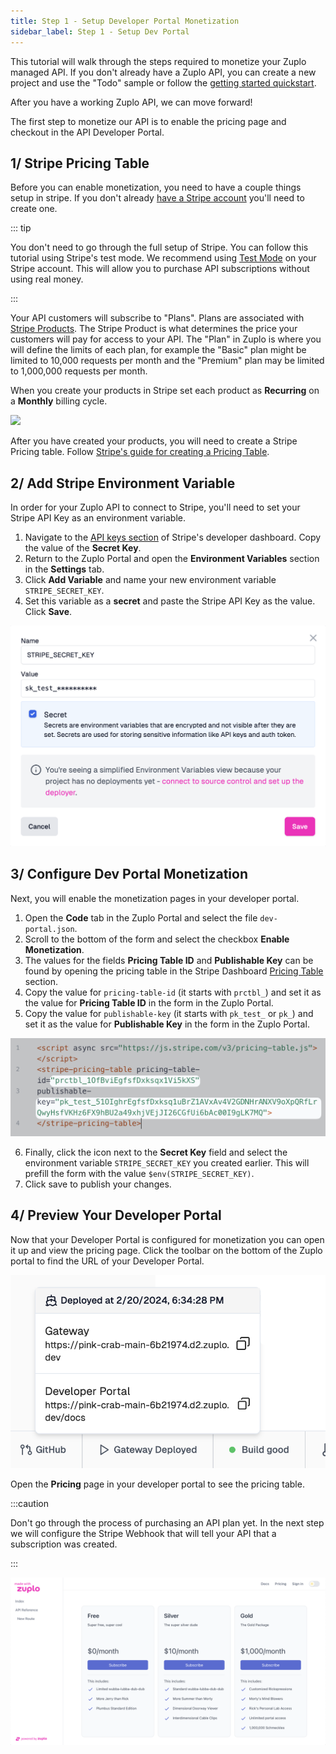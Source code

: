 ```yaml
---
title: Step 1 - Setup Developer Portal Monetization
sidebar_label: Step 1 - Setup Dev Portal
---
```


This tutorial will walk through the steps required to monetize your Zuplo
managed API. If you don't already have a Zuplo API, you can create a new project
and use the "Todo" sample or follow the
[getting started quickstart](./step-1-setup-basic-gateway.md).

After you have a working Zuplo API, we can move forward!

The first step to monetize our API is to enable the pricing page and checkout in
the API Developer Portal.

## 1/ Stripe Pricing Table

Before you can enable monetization, you need to have a couple things setup in
stripe. If you don't already
[have a Stripe account](https://dashboard.stripe.com/register) you'll need to
create one.

::: tip

You don't need to go through the full setup of Stripe. You can follow this
tutorial using Stripe's test mode. We recommend using
[Test Mode](https://docs.stripe.com/test-mode) on your Stripe account. This will
allow you to purchase API subscriptions without using real money.

:::

Your API customers will subscribe to "Plans". Plans are associated with
[Stripe Products](https://docs.stripe.com/products-prices/getting-started). The
Stripe Product is what determines the price your customers will pay for access
to your API. The "Plan" in Zuplo is where you will define the limits of each
plan, for example the "Basic" plan might be limited to 10,000 requests per month
and the "Premium" plan may be limited to 1,000,000 requests per month.

When you create your products in Stripe set each product as **Recurring** on a
**Monthly** billing cycle.

![](https://cdn.zuplo.com/assets/0b7bc4e5-9e92-4b24-a4d5-16fe389bec8f.png)

After you have created your products, you will need to create a Stripe Pricing
table. Follow
[Stripe's guide for creating a Pricing Table](https://docs.stripe.com/payments/checkout/pricing-table).

## 2/ Add Stripe Environment Variable

In order for your Zuplo API to connect to Stripe, you'll need to set your Stripe
API Key as an environment variable.

1. Navigate to the [API keys section](https://dashboard.stripe.com/apikeys) of
   Stripe's developer dashboard. Copy the value of the **Secret Key**.
2. Return to the Zuplo Portal and open the **Environment Variables** section in
   the **Settings** tab.
3. Click **Add Variable** and name your new environment variable
   `STRIPE_SECRET_KEY`.
4. Set this variable as a **secret** and paste the Stripe API Key as the value.
   Click **Save**.

![Save Environment Variable](../../public/media/monetization-dev-portal-setup/image-1a.png)

## 3/ Configure Dev Portal Monetization

Next, you will enable the monetization pages in your developer portal.

1. Open the **Code** tab in the Zuplo Portal and select the file
   `dev-portal.json`.
2. Scroll to the bottom of the form and select the checkbox **Enable
   Monetization**.
3. The values for the fields **Pricing Table ID** and **Publishable Key** can be
   found by opening the pricing table in the Stripe Dashboard
   [Pricing Table](https://dashboard.stripe.com/pricing-tables) section.
4. Copy the value for `pricing-table-id` (it starts with `prctbl_`) and set it
   as the value for **Pricing Table ID** in the form in the Zuplo Portal.
5. Copy the value for `publishable-key` (it starts with `pk_test_` or `pk_`) and
   set it as the value for **Publishable Key** in the form in the Zuplo Portal.

![Pricing Table](../../public/media/monetization-dev-portal-setup/image-2a.png)

6. Finally, click the <EnvironmentVariablePicker/> icon next to the **Secret
   Key** field and select the environment variable `STRIPE_SECRET_KEY` you
   created earlier. This will prefill the form with the value
   `$env(STRIPE_SECRET_KEY)`.
7. Click save to publish your changes.

## 4/ Preview Your Developer Portal

Now that your Developer Portal is configured for monetization you can open it up
and view the pricing page. Click the toolbar on the bottom of the Zuplo portal
to find the URL of your Developer Portal.

![Dev Portal Link](../../public/media/monetization-dev-portal-setup/image-3a.png)

Open the **Pricing** page in your developer portal to see the pricing table.

:::caution

Don't go through the process of purchasing an API plan yet. In the next step we
will configure the Stripe Webhook that will tell your API that a subscription
was created.

:::

![Pricing Table](../../public/media/monetization-dev-portal-setup/image.png)
